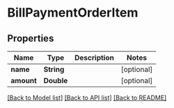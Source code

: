 # BillPaymentOrderItem

## Properties
Name | Type | Description | Notes
------------ | ------------- | ------------- | -------------
**name** | **String** |  | [optional] 
**amount** | **Double** |  | [optional] 

[[Back to Model list]](../README.md#documentation-for-models) [[Back to API list]](../README.md#documentation-for-api-endpoints) [[Back to README]](../README.md)


